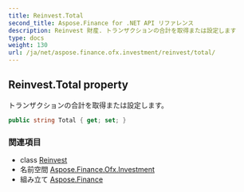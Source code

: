 ```yaml
---
title: Reinvest.Total
second_title: Aspose.Finance for .NET API リファレンス
description: Reinvest 財産. トランザクションの合計を取得または設定します
type: docs
weight: 130
url: /ja/net/aspose.finance.ofx.investment/reinvest/total/
---
```

## Reinvest.Total property

トランザクションの合計を取得または設定します。

```csharp
public string Total { get; set; }
```

### 関連項目

* class [Reinvest](../)
* 名前空間 [Aspose.Finance.Ofx.Investment](../../reinvest/)
* 組み立て [Aspose.Finance](../../../)


